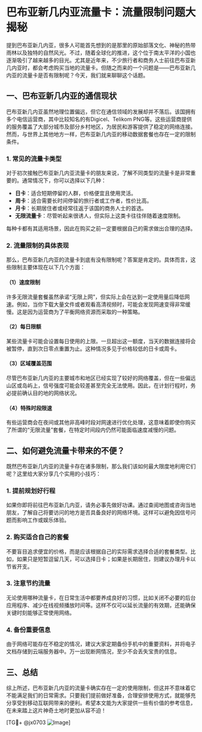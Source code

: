 # 巴布亚新几内亚流量卡：流量限制问题大揭秘

提到巴布亚新几内亚，很多人可能首先想到的是那里的原始部落文化、神秘的热带雨林以及独特的自然风光。不过，随着全球化的推进，这个位于南太平洋的小国也逐渐吸引了越来越多的目光。尤其是近年来，不少旅行者和商务人士前往巴布亚新几内亚时，都会考虑购买当地的流量卡。但随之而来的一个问题是——巴布亚新几内亚的流量卡是否有限制呢？今天，我们就来聊聊这个话题。

## 一、巴布亚新几内亚的通信现状

巴布亚新几内亚虽然地理位置偏远，但它在通信领域的发展却并不落后。该国拥有多个电信运营商，其中比较知名的有Digicel、Telikom PNG等。这些运营商提供的服务覆盖了大部分城市及部分乡村地区，为居民和游客提供了稳定的网络连接。然而，与世界上其他地方一样，巴布亚新几内亚的移动数据套餐也存在一定的限制条件。

### 1. 常见的流量卡类型

对于初次接触巴布亚新几内亚流量卡的朋友来说，了解不同类型的流量卡是非常重要的。通常情况下，你可以选择以下几种：

- **日卡**：适合短期停留的人群，价格便宜且使用灵活。
- **周卡**：适合需要长时间停留的旅行者或工作者，性价比高。
- **月卡**：长期居住者或经常往返于该国的商务人士的首选。
- **无限流量卡**：尽管听起来很诱人，但实际上这类卡往往伴随着速度限制。

每种卡都有其适用场景，因此在购买之前一定要根据自己的需求做出合理的选择。

### 2. 流量限制的具体表现

那么，巴布亚新几内亚的流量卡到底有没有限制呢？答案是肯定的。具体而言，这些限制主要体现在以下几个方面：

#### （1）速度限制

许多无限流量套餐虽然承诺“无限上网”，但实际上会在达到一定使用量后降低网速。例如，当你下载大量文件或者观看高清视频时，可能会发现网速变得非常缓慢。这是因为运营商为了平衡网络资源而采取的一种策略。

#### （2）每日限额

某些流量卡可能会设置每日使用的上限。一旦超出这一额度，当天的数据连接将会被暂停，直到次日零点重置为止。这种情况多见于价格较低的日卡或周卡。

#### （3）区域覆盖范围

尽管巴布亚新几内亚的主要城市和地区已经实现了较好的网络覆盖，但在一些偏远山区或岛屿上，信号强度可能会较差甚至完全无法使用。因此，在计划行程时，务必提前确认目的地的网络状况。

#### （4）特殊时段限速

有些运营商会在夜间或其他非高峰时段对网速进行优化处理，这意味着即使你购买了所谓的“无限流量”套餐，在特定时间段内仍然可能面临速度减慢的问题。

## 二、如何避免流量卡带来的不便？

既然巴布亚新几内亚的流量卡存在诸多限制，那么我们该如何最大限度地利用它们呢？这里给大家分享几个实用的小技巧：

### 1. 提前规划好行程

如果你即将前往巴布亚新几内亚，请务必事先做好功课。通过查阅地图或咨询当地朋友，了解自己将要访问的地方是否具备良好的网络环境。这样可以避免因信号问题而影响工作或娱乐体验。

### 2. 购买适合自己的套餐

不要盲目追求便宜的价格，而是应该根据自己的实际需求选择合适的套餐类型。比如，如果只是短暂逗留几天，可以选择日卡；如果是长期居住，则建议办理月卡以节省开支。

### 3. 注意节约流量

无论使用哪种流量卡，在日常生活中都要养成良好的习惯，比如关闭不必要的后台应用程序、减少在线视频播放时间等。这样不仅可以延长流量的有效期，还能确保关键时刻能够正常使用网络。

### 4. 备份重要信息

由于网络可能存在不稳定的情况，建议大家定期备份手机中的重要资料，并将电子文档存储到云端服务器中。万一出现断网情况，至少不会丢失宝贵的信息。

## 三、总结

综上所述，巴布亚新几内亚的流量卡确实存在一定的使用限制，但这并不意味着它不能满足我们的日常需求。只要我们提前做好准备，合理安排使用方式，就能够充分享受到移动互联网带来的便利。希望本文能为大家提供一些有价值的参考信息，在未来踏上这片神奇土地时更加从容不迫！

[TG💪+ @jx0703 ![Image](https://github.com/user-attachments/assets/dbca1d08-cadb-493c-b0ec-ad6f7a83f270)]
